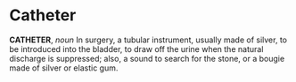 # Catheter

**CATHETER**, _noun_ In surgery, a tubular instrument, usually made of silver, to be introduced into the bladder, to draw off the urine when the natural discharge is suppressed; also, a sound to search for the stone, or a bougie made of silver or elastic gum.